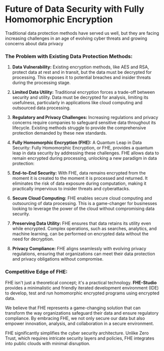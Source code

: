 # Future of Data Security with Fully Homomorphic Encryption

Traditional data protection methods have served us well, but they are facing increasing challenges in an age of evolving cyber threats and growing concerns about data privacy

### The Problem with Existing Data Protection Methods:

1. <b>Data Vulnerability:</b> Existing encryption methods, like AES and RSA, protect data at rest and in transit, but the data must be decrypted for processing. This exposes it to potential breaches and insider threats during the processing stage.

2. <b>Limited Data Utility:</b> Traditional encryption forces a trade-off between security and utility. Data must be decrypted for analysis, limiting its usefulness, particularly in applications like cloud computing and outsourced data processing.

3. <b>Regulatory and Privacy Challenges:</b> Increasing regulations and privacy concerns require companies to safeguard sensitive data throughout its lifecycle. Existing methods struggle to provide the comprehensive protection demanded by these new standards.

4. <b>Fully Homomorphic Encryption (FHE):</b> A Quantum Leap in Data Security:
Fully Homomorphic Encryption, or FHE, provides a quantum leap in data security by addressing these challenges. FHE allows data to remain encrypted during processing, unlocking a new paradigm in data protection:

5. <b>End-to-End Security:</b> With FHE, data remains encrypted from the moment it is created to the moment it is processed and returned. It eliminates the risk of data exposure during computation, making it practically impervious to insider threats and cyberattacks.

6. <b>Secure Cloud Computing:</b> FHE enables secure cloud computing and outsourcing of data processing. This is a game-changer for businesses looking to leverage the power of the cloud without compromising data security.

7. <b>Preserving Data Utility:</b> FHE ensures that data retains its utility even while encrypted. Complex operations, such as searches, analytics, and machine learning, can be performed on encrypted data without the need for decryption.

8. <b>Privacy Compliance:</b> FHE aligns seamlessly with evolving privacy regulations, ensuring that organizations can meet their data protection and privacy obligations without compromise.

### Competitive Edge of FHE:

FHE isn't just a theoretical concept; it's a practical technology. 
<b>FHE-Studio</b> provides a minimalistic and friendly iterated development environment (IDE) to develop, test and run homomorphic encrypted programs using encrypted data.

We believe that FHE represents a game-changing solution that can transform the way organizations safeguard their data and ensure regulatory compliance. By embracing FHE, we not only secure our data but also empower innovation, analysis, and collaboration in a secure environment.

FHE significantly simplifies the cyber security architecture. Unlike Zero Trust, which requires intricate security layers and policies, FHE integrates into public clouds  with minimal disruption.